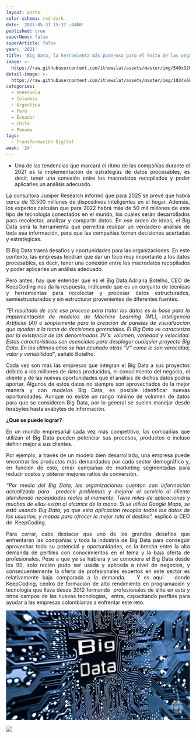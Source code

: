 ```yaml
---
layout: posts
color-schema: red-dark
date: '2021-05-31 15:37 -0400'
published: true
superNews: false
superArticle: false
year: '2021'
title: 'Big Data, la herramienta más poderosa para el éxito de las organizaciones'
image: >-
  https://raw.githubusercontent.com/itnewslat/assets/master/img/540x320/Big-Data-p.jpg
detail-image: >-
  https://raw.githubusercontent.com/itnewslat/assets/master/img/1024x680/Big-Data-g.jpg
categories:
  - Venezuela
  - Colombia
  - Argentina
  - Perú
  - Ecuador
  - Chile
  - Panama
tags:
  - Transformación Digital
week: '24'
---
```

<ul style="text-align: justify;">
	<li>Una de las tendencias que marcará el ritmo de las compañías durante el 2021 es la implementación de estrategias de datos procesables, es decir, tener una conexión entre los macrodatos recopilados y poder aplicarles un análisis adecuado.</li>
</ul>
<p style="text-align: justify;">La consultora Juniper Research informó que para 2025 se prevé que habrá cerca de 13.500 millones de dispositivos inteligentes en el hogar. Además, los expertos calculan que para 2022 habrá más de 50 mil millones de este tipo de tecnología conectados en el mundo, los cuales serán desarrollados para recolectar, analizar y compartir datos. En ese orden de ideas, el Big Data será la herramienta que permitirá realizar un verdadero análisis de toda esa información, para que las compañías tomen decisiones acertadas y estratégicas.</p>
<p style="text-align: justify;">El Big Data traerá desafíos y oportunidades para las organizaciones. En este contexto, las empresas tendrán que dar un foco muy importante a los datos procesables, es decir, tener una conexión entre los macrodatos recopilados y poder aplicarles un análisis adecuado.</p>
<p style="text-align: justify;">Pero antes, hay que entender qué es el Big Data.Adriana Botelho, CEO de KeepCoding nos da la respuesta, indicando que es un conjunto de técnicas y herramientas para recolectar y procesar datos estructurados, semiestructurados y sin estructurar provenientes de diferentes fuentes.</p>
<p style="text-align: justify;"><em>“El resultado de este ese proceso para tratar los datos es la base para la implementación de modelos de Machine Learning (ML), Inteligencia Artificial (AI) o simplemente para la creación de paneles de visualización que ayudan a la toma de decisiones gerenciales. El Big Data se caracteriza por la existencia de las denominadas 3V’s: volumen, variedad y velocidad. Estas características son esenciales para desplegar cualquier proyecto Big Data. En los últimos años se han acuñado otras “V” como lo son veracidad, valor y variabilidad”</em>, señaló Botelho.</p>
<p style="text-align: justify;">Cada vez son más las empresas que integran el Big Data a sus proyectos debido a los millones de datos producidos, el conocimiento del negocio, el cliente y de las nuevas oportunidades que el análisis de dichos datos podría aportar. Algunos de estos datos no siempre son aprovechados de la mejor manera y con modelos Big Data, es posible identificar nuevas oportunidades. Aunque no existe un rango mínimo de volumen de datos para que se consideren Big Data, por lo general se suelen manejar desde terabytes hasta exabytes de información.</p>
<p style="text-align: justify;"><strong>¿Qué se puede lograr?</strong></p>
<p style="text-align: justify;">En un mundo empresarial cada vez más competitivo, las compañías que utilizan el Big Data pueden potenciar sus procesos, productos e incluso definir mejor a sus clientes.</p>
<p style="text-align: justify;">Por ejemplo, a través de un modelo bien desarrollado, una empresa puede encontrar los productos más demandados por cada sector demográfico y, en función de esto, crear campañas de marketing segmentadas para reducir costos y obtener mejores ratios de conversión.</p>
<p style="text-align: justify;"><em>“Por medio del Big Data, las organizaciones cuentan con información actualizada para  predecir problemas y mejorar el servicio al cliente atendiendo necesidades reales al momento. Tiene miles de aplicaciones y muchas de ellas están al alcance de la mano. Si se utiliza Google Maps, se está usando Big Data, ya que esta aplicación recopila todos los datos de los usuarios, y mapas para ofrecer la mejor ruta al destino”, </em>explicó la CEO de  KeepCoding.</p>
<p style="text-align: justify;">Para cerrar, cabe destacar que uno de los grandes desafíos que enfrentarán las compañías y toda la industria de Big Data para conseguir aprovechar todo su potencial y oportunidades, es la brecha entre la alta demanda de perfiles con conocimientos en el tema y la baja oferta de profesionales. Pese a que ya se hablara y se conociera el Big Data desde los 90, solo recién pudo ser usada y aplicada a nivel de negocios, y consecuentemente la oferta de profesionales expertos en este sector es relativamente baja comparada a la demanda.   Y es aquí   donde KeepCoding, centro de formación de alto rendimiento en programación y tecnología que lleva desde 2012 formando  profesionales de élite en este y otros campos de las nuevas tecnologías,  entra, capacitando perfiles para ayudar a las empresas colombianas a enfrentar este reto.</p>

![](https://raw.githubusercontent.com/itnewslat/assets/master/img/540x320/Big-Data-p.jpg)

<img src="https://tracker.metricool.com/c3po.jpg?hash=56f88a41e39ab42c063cc51676587a04"/>
